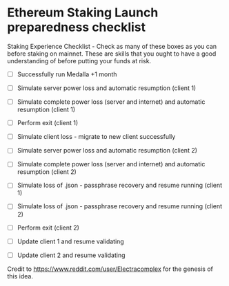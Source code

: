 # Ethereum Staking Launch preparedness checklist
Staking Experience Checklist - Check as many of these boxes as you can before staking on mainnet. These are skills that you ought to have a good understanding of before putting your funds at risk.


- [ ] Successfully run Medalla +1 month

- [ ] Simulate server power loss and automatic resumption (client 1)

- [ ] Simulate complete power loss (server and internet) and automatic resumption (client 1)

- [ ] Perform exit (client 1)

- [ ] Simulate client loss - migrate to new client successfully

- [ ] Simulate server power loss and automatic resumption (client 2)

- [ ] Simulate complete power loss (server and internet) and automatic resumption (client 2)

- [ ] Simulate loss of .json - passphrase recovery and resume running (client 1)

- [ ] Simulate loss of .json - passphrase recovery and resume running (client 2)

- [ ] Perform exit (client 2)

- [ ] Update client 1 and resume validating

- [ ] Update client 2 and resume validating


Credit to https://www.reddit.com/user/Electracomplex for the genesis of this idea.
